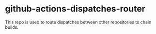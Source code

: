 # github-actions-dispatches-router
This repo is used to route dispatches between other repositories to chain builds.
